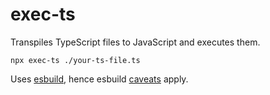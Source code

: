 # exec-ts

Transpiles TypeScript files to JavaScript and executes them.

```
npx exec-ts ./your-ts-file.ts
```

Uses [esbuild](https://esbuild.github.io), hence esbuild [caveats](https://esbuild.github.io/content-types/#typescript-caveats) apply.
